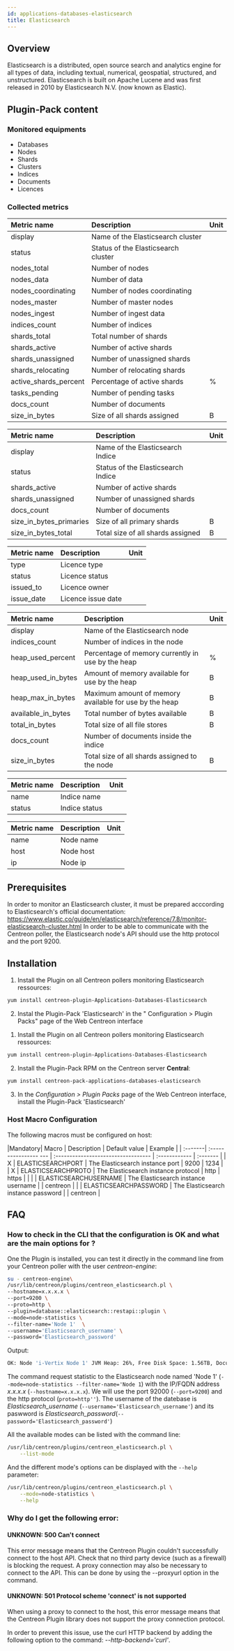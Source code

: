 ```yaml
---
id: applications-databases-elasticsearch
title: Elasticsearch
---
```


## Overview

Elasticsearch is a distributed, open source search and analytics engine for all types of data, including textual, numerical, geospatial, structured, and unstructured. Elasticsearch is built on Apache Lucene and was first released in 2010 by Elasticsearch N.V. (now known as Elastic).

## Plugin-Pack content

### Monitored equipments

* Databases
* Nodes
* Shards
* Clusters
* Indices
* Documents
* Licences

### Collected metrics

<!--DOCUSAURUS_CODE_TABS-->

<!--Cluster-statistics-->

| Metric name              | Description                              | Unit    |
| :----------------------- | :--------------------------------------- | :---    |
| display                  | Name of the Elasticsearch cluster        |         |
| status                   | Status of the Elasticsearch cluster      |         |
| nodes_total              | Number of nodes                          |         |
| nodes_data               | Number of data                           |         |
| nodes_coordinating       | Number of nodes coordinating             |         |
| nodes_master             | Number of master nodes                   |         |
| nodes_ingest             | Number of ingest data                    |         |
| indices_count            | Number of indices                        |         |
| shards_total             | Total number of shards                   |         |
| shards_active            | Number of active shards                  |         |
| shards_unassigned        | Number of unassigned shards              |         |
| shards_relocating        | Number of relocating shards              |         |
| active_shards_percent    | Percentage of active shards              |    %    |
| tasks_pending            | Number of pending tasks                  |         |
| docs_count               | Number of documents                      |         |
| size_in_bytes            | Size of all shards assigned              |    B    |

<!--Indice-statistics-->

| Metric name              | Description                              | Unit    |
| :----------------------- | :--------------------------------------- | :------ |
| display                  | Name of the Elasticsearch Indice         |         |
| status                   | Status of the Elasticsearch Indice       |         |
| shards_active            | Number of active shards                  |         |
| shards_unassigned        | Number of unassigned shards              |         |
| docs_count               | Number of documents                      |         |
| size_in_bytes_primaries  | Size of all primary shards               |    B    |
| size_in_bytes_total      | Total size of all shards assigned        |    B    |

<!--License-->

| Metric name        | Description                              | Unit    |
| :----------------- | :--------------------------------------- | :------ |
| type               | Licence type                             |         |
| status             | Licence status                           |         |
| issued_to          | Licence owner                            |         |
| issue_date         | Licence issue date                       |         |

<!--Node-statistics-->

| Metric name       | Description                                           | Unit    |
| :---------------- | :---------------------------------------------------- | :-----  |
| display           | Name of the Elasticsearch node                        |         |
| indices_count     | Number of indices in the node                         |         |
| heap_used_percent | Percentage of memory currently in use by the heap     |    %    |
| heap_used_in_bytes| Amount of memory available for use by the heap        |    B    |
| heap_max_in_bytes | Maximum amount of memory available for use by the heap|    B    |
| available_in_bytes| Total number of bytes available                       |    B    |
| total_in_bytes    | Total size of all file stores                         |    B    |
| docs_count        | Number of documents inside the indice                 |         |
| size_in_bytes     | Total size of all shards assigned to the node         |    B    |

<!--END_DOCUSAURUS_CODE_TABS-->

<!--DOCUSAURUS_CODE_TABS-->

<!--List-indices-->

| Metric name        | Description                             | Unit    |
| :----------------- | :-------------------------------------- | :------ |
| name               | Indice name                             |         |
| status             | Indice status                           |         |

<!--List-nodes-->

| Metric name        | Description                             | Unit    |
| :----------------- | :-------------------------------------- | :------ |
| name               | Node name                               |         |
| host               | Node host                               |         |
| ip                 | Node ip                                 |         |

<!--END_DOCUSAURUS_CODE_TABS-->

## Prerequisites 

In order to monitor an Elasticsearch cluster, it must be prepared acccording to Elasticsearch's official documentation: https://www.elastic.co/guide/en/elasticsearch/reference/7.8/monitor-elasticsearch-cluster.html
In order to be able to communicate with the Centreon poller, the Elasticsearch node's API should use the http protocol and the port 9200.

## Installation

<!--DOCUSAURUS_CODE_TABS-->

<!--Online Licence Business & IT Editions-->

1. Install the Plugin on all Centreon pollers monitoring Elasticsearch ressources:

```bash
yum install centreon-plugin-Applications-Databases-Elasticsearch
```

2. Instal the Plugin-Pack 'Elasticsearch' in the " Configuration  >  Plugin Packs"  page of the Web Centreon interface

<!--Offline Licenses-->

1. Install the Plugin on all Centreon pollers monitoring Elasticsearch ressources:

```bash
yum install centreon-plugin-Applications-Databases-Elasticsearch
```

2. Install the Plugin-Pack RPM on the Centreon server **Central**:

```bash
yum install centreon-pack-applications-databases-elasticsearch
```

3. In the *Configuration  \>  Plugin Packs*  page of the Web Centreon interface, install the Plugin-Pack 'Elasticsearch'

<!--END_DOCUSAURUS_CODE_TABS-->

### Host Macro Configuration

The following macros must be configured on host:

|Mandatory| Macro                 | Description                         | Default value | Example  |
| :-------| :---------------- --- | :---------------------------------- | :------------ | :------- |
|    X    | ELASTICSEARCHPORT     | The Elasticsearch instance port     |     9200      | 1234     |
|    X    | ELASTICSEARCHPROTO    | The Elasticsearch instance protocol |  http | https |          |
|         | ELASTICSEARCHUSERNAME | The Elasticsearch instance username |               | centreon |
|         | ELASTICSEARCHPASSWORD | The Elasticsearch instance password |               | centreon |

## FAQ

### How to check in the CLI that the configuration is OK and what are the main options for ?

One the Plugin is installed, you can test it directly in the command line from your Centreon poller
with the user *centreon-engine*:

```bash
su - centreon-engine\
/usr/lib/centreon/plugins/centreon_elasticsearch.pl \ 
--hostname=x.x.x.x \
--port=9200 \
--proto=http \
--plugin=database::elasticsearch::restapi::plugin \
--mode=node-statistics \
--filter-name='Node 1'  \
--username='Elasticsearch_username' \
--password='Elasticsearch_password'

```

Output: 

```bash
OK: Node 'i-Vertix Node 1' JVM Heap: 26%, Free Disk Space: 1.56TB, Documents: 4362761044, Data: 1.26TB | 'i-Vertix Node 1#node.jvm.heap.usage.percentage'=26%;;;0;100 'i-Vertix Node 1#node.jvm.heap.usage.bytes'=36380302240B;;;0;137151119360 'i-Vertix Node 1#node.disk.free.bytes'=1710072680448B;;;0;3113589145600 'i-Vertix Node 1#node.documents.total.count'=4362761044;;;0; 'i-Vertix Node 1#node.data.size.bytes'=1386278479651B;;;0;
```

The command request statistic to the Elasticsearch node named 'Node 1' (```--mode=node-statistics --filter-name='Node 1```) with the IP/FQDN address *x.x.x.x* (```--hostname=x.x.x.x```). We will use the port 92000 (```--port=9200```) and the http protocol (```proto=http''```). The username of the datebase is *Elasticsearch_username* (```--username='Elasticsearch_username'```) and its paswword is *Elasticsearch_password*(```--password='Elasticsearch_password'```)

All the available modes can be listed with the command line:

```bash
/usr/lib/centreon/plugins/centreon_elasticsearch.pl \
    --list-mode
```

And the different mode's options can be displayed with the ```--help``` parameter:  

```bash
/usr/lib/centreon/plugins/centreon_elasticsearch.pl \
    --mode=node-statistics \
    --help
```

### Why do I get the following error:

#### UNKNOWN: 500 Can't connect

This error message means that the Centreon Plugin couldn't successfully connect to the host API. Check that no third party device (such as a firewall) is blocking the request. A proxy connection may also be necessary to connect to the API. This can be done by using the --proxyurl option in the command.

#### UNKNOWN: 501 Protocol scheme 'connect' is not supported

When using a proxy to connect to the host, this error message means that the Centreon Plugin library does not support the proxy connection protocol.

In order to prevent this issue, use the curl HTTP backend by adding the following option to the command: *--http-backend='curl'*.